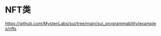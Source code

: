<!--
 * @Author: jasonruan
 * @version: v1.0.0
 * @Date: 2024-04-21 23:19:12
 * @Description: 
 * @LastEditors: jasonruan
 * @LastEditTime: 2024-04-21 23:19:22
-->

# NFT类

<https://github.com/MystenLabs/sui/tree/main/sui_programmability/examples/nfts>